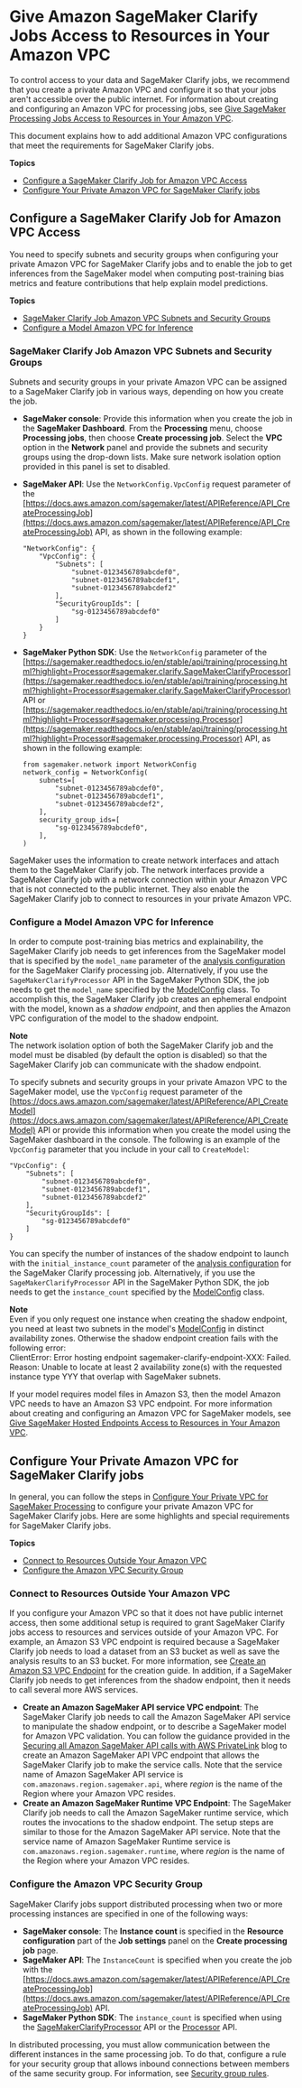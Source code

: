 # Give Amazon SageMaker Clarify Jobs Access to Resources in Your Amazon VPC<a name="clarify-vpc"></a>

To control access to your data and SageMaker Clarify jobs, we recommend that you create a private Amazon VPC and configure it so that your jobs aren't accessible over the public internet\. For information about creating and configuring an Amazon VPC for processing jobs, see [Give SageMaker Processing Jobs Access to Resources in Your Amazon VPC](https://docs.aws.amazon.com/sagemaker/latest/dg/process-vpc)\. 

This document explains how to add additional Amazon VPC configurations that meet the requirements for SageMaker Clarify jobs\.

**Topics**
+ [Configure a SageMaker Clarify Job for Amazon VPC Access](#clarify-vpc-config)
+ [Configure Your Private Amazon VPC for SageMaker Clarify jobs](#clarify-vpc-vpc)

## Configure a SageMaker Clarify Job for Amazon VPC Access<a name="clarify-vpc-config"></a>

You need to specify subnets and security groups when configuring your private Amazon VPC for SageMaker Clarify jobs and to enable the job to get inferences from the SageMaker model when computing post\-training bias metrics and feature contributions that help explain model predictions\.

**Topics**
+ [SageMaker Clarify Job Amazon VPC Subnets and Security Groups](#clarify-vpc-job)
+ [Configure a Model Amazon VPC for Inference](#clarify-vpc-model)

### SageMaker Clarify Job Amazon VPC Subnets and Security Groups<a name="clarify-vpc-job"></a>

Subnets and security groups in your private Amazon VPC can be assigned to a SageMaker Clarify job in various ways, depending on how you create the job\.
+ **SageMaker console**: Provide this information when you create the job in the **SageMaker Dashboard**\. From the **Processing** menu, choose **Processing jobs**, then choose **Create processing job**\. Select the **VPC** option in the **Network** panel and provide the subnets and security groups using the drop\-down lists\. Make sure network isolation option provided in this panel is set to disabled\.
+ **SageMaker API**: Use the `NetworkConfig.VpcConfig` request parameter of the [https://docs.aws.amazon.com/sagemaker/latest/APIReference/API_CreateProcessingJob](https://docs.aws.amazon.com/sagemaker/latest/APIReference/API_CreateProcessingJob) API, as shown in the following example:

  ```
  "NetworkConfig": {
      "VpcConfig": {
          "Subnets": [
              "subnet-0123456789abcdef0",
              "subnet-0123456789abcdef1",
              "subnet-0123456789abcdef2"
          ],
          "SecurityGroupIds": [
              "sg-0123456789abcdef0"
          ]
      }
  }
  ```
+ **SageMaker Python SDK**: Use the `NetworkConfig` parameter of the [https://sagemaker.readthedocs.io/en/stable/api/training/processing.html?highlight=Processor#sagemaker.clarify.SageMakerClarifyProcessor](https://sagemaker.readthedocs.io/en/stable/api/training/processing.html?highlight=Processor#sagemaker.clarify.SageMakerClarifyProcessor) API or [https://sagemaker.readthedocs.io/en/stable/api/training/processing.html?highlight=Processor#sagemaker.processing.Processor](https://sagemaker.readthedocs.io/en/stable/api/training/processing.html?highlight=Processor#sagemaker.processing.Processor) API, as shown in the following example:

  ```
  from sagemaker.network import NetworkConfig
  network_config = NetworkConfig(
      subnets=[
          "subnet-0123456789abcdef0",
          "subnet-0123456789abcdef1",
          "subnet-0123456789abcdef2",
      ],
      security_group_ids=[
          "sg-0123456789abcdef0",
      ],
  )
  ```

SageMaker uses the information to create network interfaces and attach them to the SageMaker Clarify job\. The network interfaces provide a SageMaker Clarify job with a network connection within your Amazon VPC that is not connected to the public internet\. They also enable the SageMaker Clarify job to connect to resources in your private Amazon VPC\.

### Configure a Model Amazon VPC for Inference<a name="clarify-vpc-model"></a>

In order to compute post\-training bias metrics and explainability, the SageMaker Clarify job needs to get inferences from the SageMaker model that is specified by the `model_name` parameter of the [analysis configuration](https://docs.aws.amazon.com/sagemaker/latest/dg/clarify-configure-processing-jobs.html#clarify-processing-job-configure-analysis) for the SageMaker Clarify processing job\. Alternatively, if you use the `SageMakerClarifyProcessor` API in the SageMaker Python SDK, the job needs to get the `model_name` specified by the [ModelConfig](https://sagemaker.readthedocs.io/en/stable/api/training/processing.html?highlight=Processor#sagemaker.clarify.ModelConfig) class\. To accomplish this, the SageMaker Clarify job creates an ephemeral endpoint with the model, known as a *shadow endpoint*, and then applies the Amazon VPC configuration of the model to the shadow endpoint\.

**Note**  
The network isolation option of both the SageMaker Clarify job and the model must be disabled \(by default the option is disabled\) so that the SageMaker Clarify job can communicate with the shadow endpoint\.

To specify subnets and security groups in your private Amazon VPC to the SageMaker model, use the `VpcConfig` request parameter of the [https://docs.aws.amazon.com/sagemaker/latest/APIReference/API_CreateModel](https://docs.aws.amazon.com/sagemaker/latest/APIReference/API_CreateModel) API or provide this information when you create the model using the SageMaker dashboard in the console\. The following is an example of the `VpcConfig` parameter that you include in your call to `CreateModel`: 

```
"VpcConfig": {
    "Subnets": [
        "subnet-0123456789abcdef0",
        "subnet-0123456789abcdef1",
        "subnet-0123456789abcdef2"
    ],
    "SecurityGroupIds": [
        "sg-0123456789abcdef0"
    ]
}
```

You can specify the number of instances of the shadow endpoint to launch with the `initial_instance_count` parameter of the [analysis configuration](https://docs.aws.amazon.com/sagemaker/latest/dg/clarify-configure-processing-jobs.html#clarify-processing-job-configure-analysis) for the SageMaker Clarify processing job\. Alternatively, if you use the `SageMakerClarifyProcessor` API in the SageMaker Python SDK, the job needs to get the `instance_count` specified by the [ModelConfig](https://sagemaker.readthedocs.io/en/stable/api/training/processing.html?highlight=Processor#sagemaker.clarify.ModelConfig) class\.

**Note**  
Even if you only request one instance when creating the shadow endpoint, you need at least two subnets in the model's [ModelConfig](https://sagemaker.readthedocs.io/en/stable/api/training/processing.html?highlight=Processor#sagemaker.clarify.ModelConfig) in distinct availability zones\. Otherwise the shadow endpoint creation fails with the following error:  
ClientError: Error hosting endpoint sagemaker\-clarify\-endpoint\-XXX: Failed\. Reason: Unable to locate at least 2 availability zone\(s\) with the requested instance type YYY that overlap with SageMaker subnets\.

If your model requires model files in Amazon S3, then the model Amazon VPC needs to have an Amazon S3 VPC endpoint\. For more information about creating and configuring an Amazon VPC for SageMaker models, see [Give SageMaker Hosted Endpoints Access to Resources in Your Amazon VPC](host-vpc.md)\. 

## Configure Your Private Amazon VPC for SageMaker Clarify jobs<a name="clarify-vpc-vpc"></a>

In general, you can follow the steps in [Configure Your Private VPC for SageMaker Processing](https://docs.aws.amazon.com/sagemaker/latest/dg/process-vpc.html#process-vpc-vpc) to configure your private Amazon VPC for SageMaker Clarify jobs\. Here are some highlights and special requirements for SageMaker Clarify jobs\.

**Topics**
+ [Connect to Resources Outside Your Amazon VPC](#clarify-vpc-nat)
+ [Configure the Amazon VPC Security Group](#clarify-vpc-security-group)

### Connect to Resources Outside Your Amazon VPC<a name="clarify-vpc-nat"></a>

If you configure your Amazon VPC so that it does not have public internet access, then some additional setup is required to grant SageMaker Clarify jobs access to resources and services outside of your Amazon VPC\. For example, an Amazon S3 VPC endpoint is required because a SageMaker Clarify job needs to load a dataset from an S3 bucket as well as save the analysis results to an S3 bucket\. For more information, see [Create an Amazon S3 VPC Endpoint](https://docs.aws.amazon.com/sagemaker/latest/dg/process-vpc.html#process-vpc-s3) for the creation guide\. In addition, if a SageMaker Clarify job needs to get inferences from the shadow endpoint, then it needs to call several more AWS services\. 
+ **Create an Amazon SageMaker API service VPC endpoint**: The SageMaker Clarify job needs to call the Amazon SageMaker API service to manipulate the shadow endpoint, or to describe a SageMaker model for Amazon VPC validation\. You can follow the guidance provided in the [Securing all Amazon SageMaker API calls with AWS PrivateLink](http://aws.amazon.com/blogs/machine-learning/securing-all-amazon-sagemaker-api-calls-with-aws-privatelink/) blog to create an Amazon SageMaker API VPC endpoint that allows the SageMaker Clarify job to make the service calls\. Note that the service name of Amazon SageMaker API service is `com.amazonaws.region.sagemaker.api`, where *region* is the name of the Region where your Amazon VPC resides\.
+ **Create an Amazon SageMaker Runtime VPC Endpoint**: The SageMaker Clarify job needs to call the Amazon SageMaker runtime service, which routes the invocations to the shadow endpoint\. The setup steps are similar to those for the Amazon SageMaker API service\. Note that the service name of Amazon SageMaker Runtime service is `com.amazonaws.region.sagemaker.runtime`, where *region* is the name of the Region where your Amazon VPC resides\.

### Configure the Amazon VPC Security Group<a name="clarify-vpc-security-group"></a>

SageMaker Clarify jobs support distributed processing when two or more processing instances are specified in one of the following ways:
+ **SageMaker console**: The **Instance count** is specified in the **Resource configuration** part of the **Job settings** panel on the **Create processing job** page\.
+ **SageMaker API**: The `InstanceCount` is specified when you create the job with the [https://docs.aws.amazon.com/sagemaker/latest/APIReference/API_CreateProcessingJob](https://docs.aws.amazon.com/sagemaker/latest/APIReference/API_CreateProcessingJob) API\.
+ **SageMaker Python SDK**: The `instance_count` is specified when using the [SageMakerClarifyProcessor](https://sagemaker.readthedocs.io/en/stable/api/training/processing.html?highlight=Processor#sagemaker.clarify.SageMakerClarifyProcessor) API or the [Processor](https://sagemaker.readthedocs.io/en/stable/api/training/processing.html?highlight=Processor#sagemaker.processing.Processor) API\.

In distributed processing, you must allow communication between the different instances in the same processing job\. To do that, configure a rule for your security group that allows inbound connections between members of the same security group\. For information, see [Security group rules](https://docs.aws.amazon.com/AmazonVPC/latest/UserGuide/VPC_SecurityGroups.html#SecurityGroupRules)\.